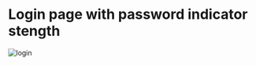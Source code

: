 # Login page with password indicator stength

![login](https://github.com/Apache-ghost/Login_Page/assets/125418589/8a5f7052-30d1-413d-84e1-06980c448942)
